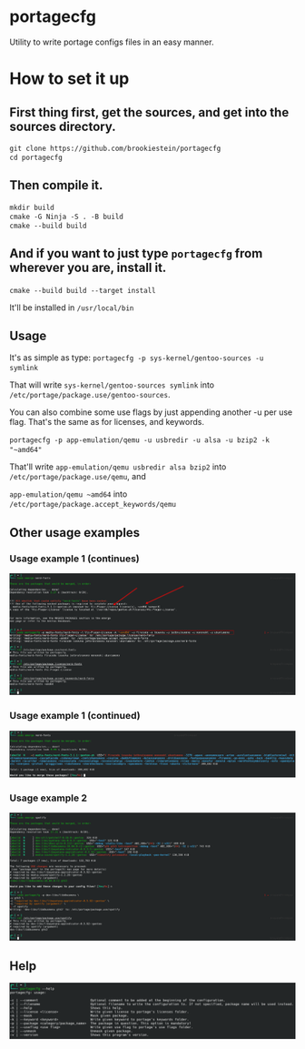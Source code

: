 # portagecfg
Utility to write portage configs files in an easy manner.

# How to set it up
## First thing first, get the sources, and get into the sources directory.

```
git clone https://github.com/brookiestein/portagecfg
cd portagecfg
```

## Then compile it.
```
mkdir build
cmake -G Ninja -S . -B build
cmake --build build
```

## And if you want to just type `portagecfg` from wherever you are, install it.

`cmake --build build --target install`

It'll be installed in `/usr/local/bin`

## Usage
It's as simple as type: `portagecfg -p sys-kernel/gentoo-sources -u symlink`

That will write `sys-kernel/gentoo-sources symlink` into `/etc/portage/package.use/gentoo-sources`.

You can also combine some use flags by just appending another -u per use flag. That's the same as for licenses, and keywords.

`portagecfg -p app-emulation/qemu -u usbredir -u alsa -u bzip2 -k "~amd64"`

That'll write `app-emulation/qemu usbredir alsa bzip2` into `/etc/portage/package.use/qemu`, and

`app-emulation/qemu ~amd64` into `/etc/portage/package.accept_keywords/qemu`

## Other usage examples
### Usage example 1 (continues)
![Usage example](screenshots/usage-example.png)
### Usage example 1 (continued)
![Usage example 2](screenshots/usage-example2.png)
### Usage example 2
![Usage example 3](screenshots/usage-example3.png)

## Help
![Help](screenshots/help.png)
